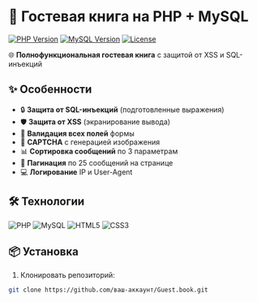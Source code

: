 # 📖 Гостевая книга на PHP + MySQL

[![PHP Version](https://img.shields.io/badge/PHP-8.3%2B-blue.svg)](https://php.net/)
[![MySQL Version](https://img.shields.io/badge/MySQL-8.2%2B-orange.svg)](https://www.mysql.com/)
[![License](https://img.shields.io/badge/License-MIT-green.svg)](https://opensource.org/licenses/MIT)

🌐 **Полнофункциональная гостевая книга** с защитой от XSS и SQL-инъекций

## ✨ Особенности

- 🔒 **Защита от SQL-инъекций** (подготовленные выражения)
- 🛡️ **Защита от XSS** (экранирование вывода)
- 📝 **Валидация всех полей** формы
- 🔢 **CAPTCHA** с генерацией изображения
- 📊 **Сортировка сообщений** по 3 параметрам
- 📑 **Пагинация** по 25 сообщений на странице
- 💻 **Логирование** IP и User-Agent

## 🛠 Технологии

![PHP](https://img.shields.io/badge/-PHP-777BB4?logo=php&logoColor=white)
![MySQL](https://img.shields.io/badge/-MySQL-4479A1?logo=mysql&logoColor=white)
![HTML5](https://img.shields.io/badge/-HTML5-E34F26?logo=html5&logoColor=white)
![CSS3](https://img.shields.io/badge/-CSS3-1572B6?logo=css3&logoColor=white)

## 📦 Установка

1. Клонировать репозиторий:
```bash
git clone https://github.com/ваш-аккаунт/Guest.book.git

